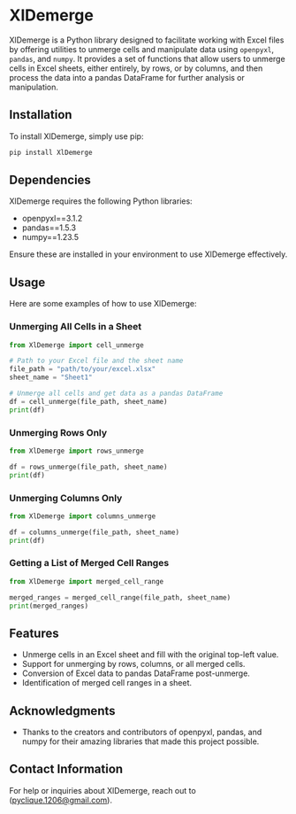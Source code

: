 # XlDemerge

XlDemerge is a Python library designed to facilitate working with Excel files by offering utilities to unmerge cells and manipulate data using `openpyxl`, `pandas`, and `numpy`. It provides a set of functions that allow users to unmerge cells in Excel sheets, either entirely, by rows, or by columns, and then process the data into a pandas DataFrame for further analysis or manipulation.

## Installation

To install XlDemerge, simply use pip:

```bash
pip install XlDemerge
```

## Dependencies

XlDemerge requires the following Python libraries:
- openpyxl==3.1.2
- pandas==1.5.3
- numpy==1.23.5

Ensure these are installed in your environment to use XlDemerge effectively.

## Usage

Here are some examples of how to use XlDemerge:

### Unmerging All Cells in a Sheet

```python
from XlDemerge import cell_unmerge

# Path to your Excel file and the sheet name
file_path = "path/to/your/excel.xlsx"
sheet_name = "Sheet1"

# Unmerge all cells and get data as a pandas DataFrame
df = cell_unmerge(file_path, sheet_name)
print(df)
```

### Unmerging Rows Only

```python
from XlDemerge import rows_unmerge

df = rows_unmerge(file_path, sheet_name)
print(df)
```

### Unmerging Columns Only

```python
from XlDemerge import columns_unmerge

df = columns_unmerge(file_path, sheet_name)
print(df)
```

### Getting a List of Merged Cell Ranges

```python
from XlDemerge import merged_cell_range

merged_ranges = merged_cell_range(file_path, sheet_name)
print(merged_ranges)
```

## Features

- Unmerge cells in an Excel sheet and fill with the original top-left value.
- Support for unmerging by rows, columns, or all merged cells.
- Conversion of Excel data to pandas DataFrame post-unmerge.
- Identification of merged cell ranges in a sheet.

## Acknowledgments

- Thanks to the creators and contributors of openpyxl, pandas, and numpy for their amazing libraries that made this project possible.

## Contact Information

For help or inquiries about XlDemerge, reach out to (pyclique.1206@gmail.com).